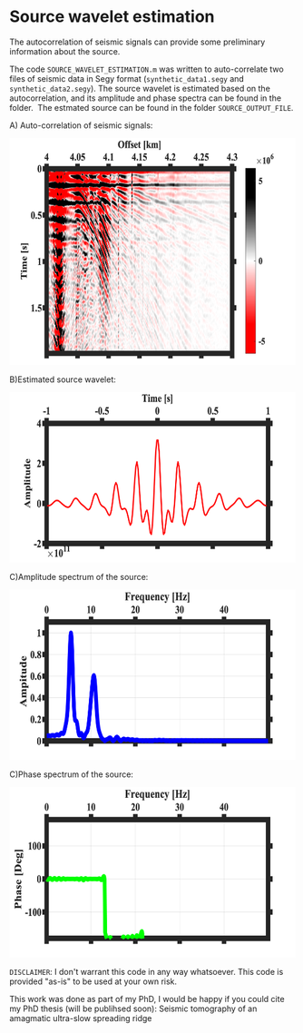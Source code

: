 # Source wavelet estimation
The autocorrelation of seismic signals can provide some preliminary information about the source. 

The code `SOURCE_WAVELET_ESTIMATION.m` was written to auto-correlate two files of seismic data in Segy format (`synthetic_data1.segy` and `synthetic_data2.segy`). The source wavelet is estimated based on the autocorrelation, and its amplitude and phase spectra can be found in the folder. 
The estmated source can be found in the folder `SOURCE_OUTPUT_FILE`. 

A) Auto-correlation of seismic signals:

<img src="Auto-correlation.png" width="600" height="400">

B)Estimated source wavelet:

<img src="Source wavelet (positive-negative time).png" width="600" height="300">

C)Amplitude spectrum of the source:

<img src="amplitude spectrum.png" width="600" height="300">

C)Phase spectrum of the source:


<img src="phase spectrum.png" width="600" height="300">















`DISCLAIMER`:  I don't warrant this code in any way whatsoever. This code is provided "as-is" to be used at your own risk.

This work was done as part of my PhD, I would be happy if you could cite my PhD thesis (will be publihsed soon):
Seismic tomography of an amagmatic ultra-slow spreading
ridge
